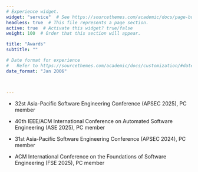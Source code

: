 ```yaml
---
# Experience widget.
widget: "service"  # See https://sourcethemes.com/academic/docs/page-builder/
headless: true  # This file represents a page section.
active: true  # Activate this widget? true/false
weight: 100  # Order that this section will appear.

title: "Awards"
subtitle: ""

# Date format for experience
#   Refer to https://sourcethemes.com/academic/docs/customization/#date-format
date_format: "Jan 2006"

 

---
```



- 32st Asia-Pacific Software Engineering Conference (APSEC 2025), PC member

- 40th IEEE/ACM International Conference on Automated Software Engineering (ASE 2025), PC member

- 31st Asia-Pacific Software Engineering Conference (APSEC 2024), PC member

- ACM International Conference on the Foundations of Software Engineering (FSE 2025), PC member
 
